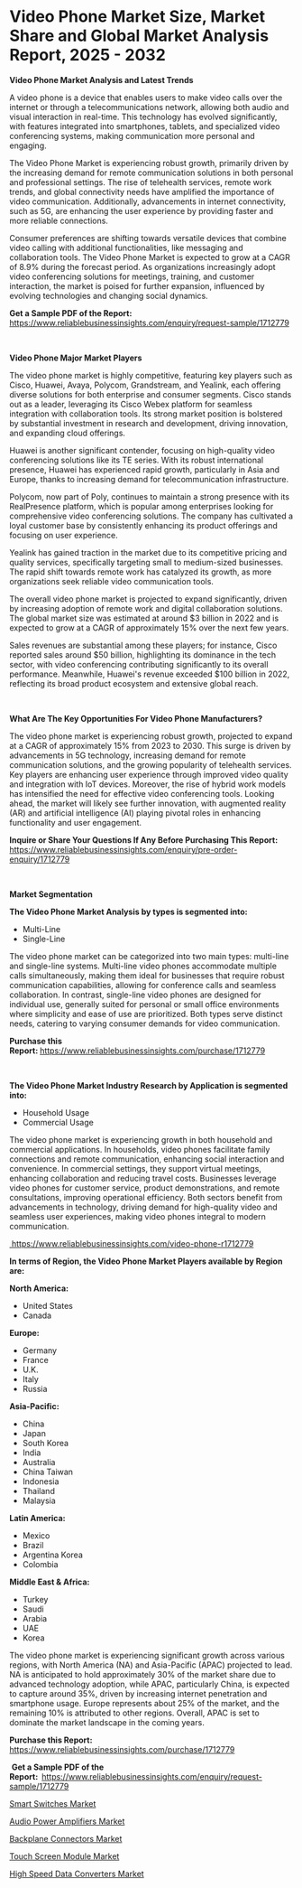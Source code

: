 <p><h1>Video Phone Market Size, Market Share and Global Market Analysis Report, 2025 - 2032</h1></p><p><strong>Video Phone Market Analysis and Latest Trends</strong></p>
<p><p>A video phone is a device that enables users to make video calls over the internet or through a telecommunications network, allowing both audio and visual interaction in real-time. This technology has evolved significantly, with features integrated into smartphones, tablets, and specialized video conferencing systems, making communication more personal and engaging.</p><p>The Video Phone Market is experiencing robust growth, primarily driven by the increasing demand for remote communication solutions in both personal and professional settings. The rise of telehealth services, remote work trends, and global connectivity needs have amplified the importance of video communication. Additionally, advancements in internet connectivity, such as 5G, are enhancing the user experience by providing faster and more reliable connections. </p><p>Consumer preferences are shifting towards versatile devices that combine video calling with additional functionalities, like messaging and collaboration tools. The Video Phone Market is expected to grow at a CAGR of 8.9% during the forecast period. As organizations increasingly adopt video conferencing solutions for meetings, training, and customer interaction, the market is poised for further expansion, influenced by evolving technologies and changing social dynamics.</p></p>
<p><strong>Get a Sample PDF of the Report:&nbsp;</strong> <a href="https://www.reliablebusinessinsights.com/enquiry/request-sample/1712779?utm_campaign=118&utm_medium=2&utm_source=Github&utm_content=ia&utm_term=10022025&utm_id=video-phone">https://www.reliablebusinessinsights.com/enquiry/request-sample/1712779</a></p>
<p>&nbsp;</p>
<p><strong>Video Phone Major Market Players</strong></p>
<p><p>The video phone market is highly competitive, featuring key players such as Cisco, Huawei, Avaya, Polycom, Grandstream, and Yealink, each offering diverse solutions for both enterprise and consumer segments. Cisco stands out as a leader, leveraging its Cisco Webex platform for seamless integration with collaboration tools. Its strong market position is bolstered by substantial investment in research and development, driving innovation, and expanding cloud offerings.</p><p>Huawei is another significant contender, focusing on high-quality video conferencing solutions like its TE series. With its robust international presence, Huawei has experienced rapid growth, particularly in Asia and Europe, thanks to increasing demand for telecommunication infrastructure.</p><p>Polycom, now part of Poly, continues to maintain a strong presence with its RealPresence platform, which is popular among enterprises looking for comprehensive video conferencing solutions. The company has cultivated a loyal customer base by consistently enhancing its product offerings and focusing on user experience.</p><p>Yealink has gained traction in the market due to its competitive pricing and quality services, specifically targeting small to medium-sized businesses. The rapid shift towards remote work has catalyzed its growth, as more organizations seek reliable video communication tools.</p><p>The overall video phone market is projected to expand significantly, driven by increasing adoption of remote work and digital collaboration solutions. The global market size was estimated at around $3 billion in 2022 and is expected to grow at a CAGR of approximately 15% over the next few years. </p><p>Sales revenues are substantial among these players; for instance, Cisco reported sales around $50 billion, highlighting its dominance in the tech sector, with video conferencing contributing significantly to its overall performance. Meanwhile, Huawei's revenue exceeded $100 billion in 2022, reflecting its broad product ecosystem and extensive global reach.</p></p>
<p>&nbsp;</p>
<p><strong>What Are The Key Opportunities For Video Phone Manufacturers?</strong></p>
<p><p>The video phone market is experiencing robust growth, projected to expand at a CAGR of approximately 15% from 2023 to 2030. This surge is driven by advancements in 5G technology, increasing demand for remote communication solutions, and the growing popularity of telehealth services. Key players are enhancing user experience through improved video quality and integration with IoT devices. Moreover, the rise of hybrid work models has intensified the need for effective video conferencing tools. Looking ahead, the market will likely see further innovation, with augmented reality (AR) and artificial intelligence (AI) playing pivotal roles in enhancing functionality and user engagement.</p></p>
<p><strong>Inquire or Share Your Questions If Any Before Purchasing This Report:</strong> <a href="https://www.reliablebusinessinsights.com/enquiry/pre-order-enquiry/1712779?utm_campaign=118&utm_medium=2&utm_source=Github&utm_content=ia&utm_term=10022025&utm_id=video-phone">https://www.reliablebusinessinsights.com/enquiry/pre-order-enquiry/1712779</a></p>
<p>&nbsp;</p>
<p><strong>Market Segmentation</strong></p>
<p><strong>The Video Phone Market Analysis by types is segmented into:</strong></p>
<p><ul><li>Multi-Line</li><li>Single-Line</li></ul></p>
<p><p>The video phone market can be categorized into two main types: multi-line and single-line systems. Multi-line video phones accommodate multiple calls simultaneously, making them ideal for businesses that require robust communication capabilities, allowing for conference calls and seamless collaboration. In contrast, single-line video phones are designed for individual use, generally suited for personal or small office environments where simplicity and ease of use are prioritized. Both types serve distinct needs, catering to varying consumer demands for video communication.</p></p>
<p><strong>Purchase this Report:&nbsp;</strong><a href="https://www.reliablebusinessinsights.com/purchase/1712779?utm_campaign=118&utm_medium=2&utm_source=Github&utm_content=ia&utm_term=10022025&utm_id=video-phone">https://www.reliablebusinessinsights.com/purchase/1712779</a></p>
<p>&nbsp;</p>
<p><strong>The Video Phone Market Industry Research by Application is segmented into:</strong></p>
<p><ul><li>Household Usage</li><li>Commercial Usage</li></ul></p>
<p><p>The video phone market is experiencing growth in both household and commercial applications. In households, video phones facilitate family connections and remote communication, enhancing social interaction and convenience. In commercial settings, they support virtual meetings, enhancing collaboration and reducing travel costs. Businesses leverage video phones for customer service, product demonstrations, and remote consultations, improving operational efficiency. Both sectors benefit from advancements in technology, driving demand for high-quality video and seamless user experiences, making video phones integral to modern communication.</p></p>
<p><a href="https://www.reliablebusinessinsights.com/video-phone-r1712779?utm_campaign=118&utm_medium=2&utm_source=Github&utm_content=ia&utm_term=10022025&utm_id=video-phone">&nbsp;https://www.reliablebusinessinsights.com/video-phone-r1712779</a></p>
<p><strong>In terms of Region, the Video Phone Market Players available by Region are:</strong></p>
<p>
    <p> <strong> North America: </strong>
        <ul>
            <li>United States</li>
            <li>Canada</li>
        </ul>
        </p> 
    <p> <strong> Europe: </strong>
        <ul>
            <li>Germany</li>
            <li>France</li>
            <li>U.K.</li>
            <li>Italy</li>
            <li>Russia</li>
        </ul>
        </p> 
    <p> <strong> Asia-Pacific: </strong>
        <ul>
            <li>China</li>
            <li>Japan</li>
            <li>South Korea</li>
            <li>India</li>
            <li>Australia</li>
            <li>China Taiwan</li>
            <li>Indonesia</li>
            <li>Thailand</li>
            <li>Malaysia</li>
        </ul>
        </p> 
    <p> <strong> Latin America: </strong>
        <ul>
            <li>Mexico</li>
            <li>Brazil</li>
            <li>Argentina Korea</li>
            <li>Colombia</li>
        </ul>
        </p> 
    <p> <strong> Middle East & Africa: </strong>
        <ul>
            <li>Turkey</li>
            <li>Saudi</li>
            <li>Arabia</li>
            <li>UAE</li>
            <li>Korea</li>
        </ul>
    </p>
    </p>
<p><p>The video phone market is experiencing significant growth across various regions, with North America (NA) and Asia-Pacific (APAC) projected to lead. NA is anticipated to hold approximately 30% of the market share due to advanced technology adoption, while APAC, particularly China, is expected to capture around 35%, driven by increasing internet penetration and smartphone usage. Europe represents about 25% of the market, and the remaining 10% is attributed to other regions. Overall, APAC is set to dominate the market landscape in the coming years.</p></p>
<p><strong>Purchase this Report: </strong><a href="https://www.reliablebusinessinsights.com/purchase/1712779?utm_campaign=118&utm_medium=2&utm_source=Github&utm_content=ia&utm_term=10022025&utm_id=video-phone">https://www.reliablebusinessinsights.com/purchase/1712779</a></p>
<p>&nbsp;<strong>Get a Sample PDF of the Report:&nbsp;&nbsp;</strong><a href="https://www.reliablebusinessinsights.com/enquiry/request-sample/1712779?utm_campaign=118&utm_medium=2&utm_source=Github&utm_content=ia&utm_term=10022025&utm_id=video-phone">https://www.reliablebusinessinsights.com/enquiry/request-sample/1712779</a></p>
<p><strong></strong></p>
<p><p><a href="https://github.com/pidlisseas/Market-Research-Report-List-1/blob/main/smart-switches-market.md?utm_campaign=118&utm_medium=2&utm_source=Github&utm_content=ia&utm_term=10022025&utm_id=video-phone">Smart Switches Market</a></p><p><a href="https://github.com/kaddahblejc/Market-Research-Report-List-1/blob/main/audio-power-amplifiers-market.md?utm_campaign=118&utm_medium=2&utm_source=Github&utm_content=ia&utm_term=10022025&utm_id=video-phone">Audio Power Amplifiers Market</a></p><p><a href="https://github.com/gyenesephacy/Market-Research-Report-List-1/blob/main/backplane-connectors-market.md?utm_campaign=118&utm_medium=2&utm_source=Github&utm_content=ia&utm_term=10022025&utm_id=video-phone">Backplane Connectors Market</a></p><p><a href="https://github.com/fatumobinnu/Market-Research-Report-List-1/blob/main/touch-screen-module-market.md?utm_campaign=118&utm_medium=2&utm_source=Github&utm_content=ia&utm_term=10022025&utm_id=video-phone">Touch Screen Module Market</a></p><p><a href="https://github.com/chkrselia/Market-Research-Report-List-1/blob/main/high-speed-data-converters-market.md?utm_campaign=118&utm_medium=2&utm_source=Github&utm_content=ia&utm_term=10022025&utm_id=video-phone">High Speed Data Converters Market</a></p></p>